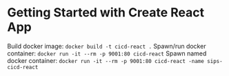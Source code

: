 # Getting Started with Create React App

Build docker image: `docker build -t cicd-react .`
Spawn/run docker container: `docker run -it --rm -p 9001:80 cicd-react`
Spawn named docker container: `docker run -it --rm -p 9001:80 cicd-react -name sips-cicd-react`